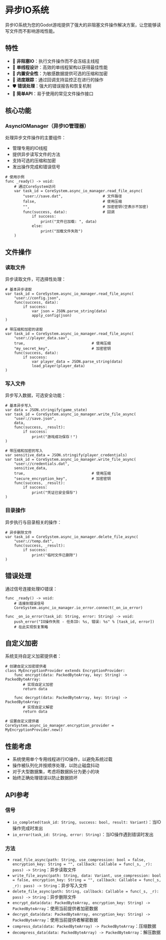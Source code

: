# 异步IO系统

异步IO系统为您的Godot游戏提供了强大的非阻塞文件操作解决方案，让您能够读写文件而不影响游戏性能。

## 特性

- 🔄 **非阻塞IO**：执行文件操作而不会冻结主线程
- 🧵 **单线程设计**：高效的单线程架构以获得最佳性能
- 🔐 **内置安全性**：为敏感数据提供可选的压缩和加密
- 💼 **进度跟踪**：通过回调支持监控正在进行的操作
- 🛡️ **错误处理**：强大的错误报告和恢复机制
- 🔌 **简单API**：易于使用的常见文件操作接口

## 核心功能

### AsyncIOManager（异步IO管理器）

处理异步文件操作的主要组件：

- 管理专用的IO线程
- 提供异步读写文件的方法
- 支持可选的压缩和加密
- 发出操作完成和错误信号

```gdscript
# 使用示例
func _ready() -> void:
    # 通过CoreSystem访问
    var task_id = CoreSystem.async_io_manager.read_file_async(
        "user://save.dat",                  # 文件路径
        false,                              # 使用压缩
        "",                                 # 加密密钥(空表示不加密)
        func(success, data):                # 回调
            if success:
                print("文件已加载: ", data)
            else:
                print("加载文件失败")
    )
```

## 文件操作

### 读取文件

异步读取文件，可选择性处理：

```gdscript
# 基本异步读取
var task_id = CoreSystem.async_io_manager.read_file_async(
    "user://config.json",
    func(success, data):
        if success:
            var json = JSON.parse_string(data)
            apply_config(json)
)

# 带压缩和加密的读取
var task_id = CoreSystem.async_io_manager.read_file_async(
    "user://player_data.sav",
    true,                              # 使用压缩
    "my_secret_key",                   # 加密密钥
    func(success, data):
        if success:
            var player_data = JSON.parse_string(data)
            load_player(player_data)
)
```

### 写入文件

异步写入数据，可选安全功能：

```gdscript
# 基本异步写入
var data = JSON.stringify(game_state)
var task_id = CoreSystem.async_io_manager.write_file_async(
    "user://save.json",
    data,
    func(success, _result):
        if success:
            print("游戏成功保存！")
)

# 带压缩和加密的写入
var sensitive_data = JSON.stringify(player_credentials)
var task_id = CoreSystem.async_io_manager.write_file_async(
    "user://credentials.dat",
    sensitive_data,
    true,                              # 使用压缩
    "secure_encryption_key",           # 加密密钥
    func(success, _result):
        if success:
            print("凭证已安全保存")
)
```

### 目录操作

异步执行与目录相关的操作：

```gdscript
# 异步删除文件
var task_id = CoreSystem.async_io_manager.delete_file_async(
    "user://temp.dat",
    func(success, _result):
        if success:
            print("临时文件已删除")
)
```

## 错误处理

通过信号连接处理IO错误：

```gdscript
func _ready() -> void:
    # 连接到错误信号
    CoreSystem.async_io_manager.io_error.connect(_on_io_error)

func _on_io_error(task_id: String, error: String) -> void:
    push_error("IO操作失败 - 任务ID: %s, 错误: %s" % [task_id, error])
    # 在此实现恢复策略
```

## 自定义加密

系统支持自定义加密提供者：

```gdscript
# 创建自定义加密提供者
class MyEncryptionProvider extends EncryptionProvider:
    func encrypt(data: PackedByteArray, key: String) -> PackedByteArray:
        # 实现自定义加密
        return data
        
    func decrypt(data: PackedByteArray, key: String) -> PackedByteArray:
        # 实现自定义解密
        return data

# 设置自定义提供者
CoreSystem.async_io_manager.encryption_provider = MyEncryptionProvider.new()
```

## 性能考虑

- 系统使用单个专用线程进行IO操作，以避免系统过载
- 操作被队列化并按顺序处理，以防止磁盘抖动
- 对于大型数据集，考虑将数据拆分为更小的块
- 始终正确处理错误以防止数据损坏

## API参考

### 信号

- `io_completed(task_id: String, success: bool, result: Variant)`：当IO操作完成时发出
- `io_error(task_id: String, error: String)`：当IO操作遇到错误时发出

### 方法

- `read_file_async(path: String, use_compression: bool = false, encryption_key: String = "", callback: Callable = func(_s, _r): pass) -> String`：异步读取文件
- `write_file_async(path: String, data: Variant, use_compression: bool = false, encryption_key: String = "", callback: Callable = func(_s, _r): pass) -> String`：异步写入文件
- `delete_file_async(path: String, callback: Callable = func(_s, _r): pass) -> String`：异步删除文件
- `encrypt_data(data: PackedByteArray, encryption_key: String) -> PackedByteArray`：使用当前提供者加密数据
- `decrypt_data(data: PackedByteArray, encryption_key: String) -> PackedByteArray`：使用当前提供者解密数据
- `compress_data(data: PackedByteArray) -> PackedByteArray`：压缩数据
- `decompress_data(data: PackedByteArray) -> PackedByteArray`：解压数据

